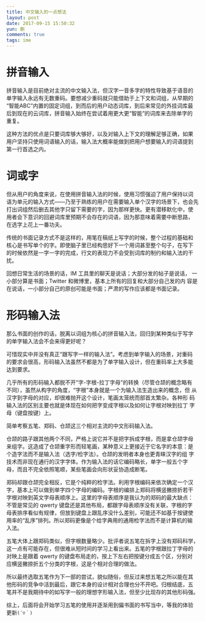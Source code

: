 ```yaml
---
title: 中文输入的一点想法
layout: post
date: 2017-09-15 15:50:32
yun: 删
comments: true
tags: ime
---
```


# 拼音输入
拼音输入是目前绝对主流的中文输入法，但汉字一音多字的特性导致基于语音的
单字输入永远有无数重码。要想减少重码就只能借助于上下文和词组，从早期的
“智能ABC”内置的固定词组，到而后的用户动态词库，到后来常见的外挂词库最
后到现在的云词库，拼音输入始终在尝试着用更大更“智能”的词库来去除单字的
重复。

这种方法的优点是只要词库够大够好，以及对输入上下文的理解足够正确，如果
用户坚持只使用词语输入的话，输入法大概率能做到把用户想要输入的词语提到
第一行首选之内。

# 词或字
但从用户的角度来说，在使用拼音输入法的时候，使用习惯强迫了用户保持以词
语为单元的输入方式——乃至于熟练的用户在需要输入单个汉字的场景下，也会先
打出词组然后删去其他字只留下需要的字，因为那样更快。更有潜移默化中，使
用者会下意识的回避词库里预期不会存在的词语，因为那意味着需要中断思路，
在选字上花上一番功夫。

传统的书面记录方式不是这样的，用笔在稿纸上写字的时候，整个过程的基础和
核心是书写单个的字。即使脑子里已经构思好下一个用词甚至整个句子，在写下
的时候依然是一字一字的完成，行文的表现力不会受到词库的制约和输入法的干
扰。

回想日常生活的场景的话，IM 工具里的聊天是说话；大部分发的帖子是说话，
一小部分算是书面；Twitter 和微博里，基本上所有的回复和大部分自己发的内
容是在说话，一小部分自己的原创可能是书面；严肃的写作应该都是书面记录。

# 形码输入法
那么书面的创作的话，脱离以词组为核心的拼音输入法，回归到某种类似于写字
的单字输入法会不会来得更好呢？

可惜现实中并没有真正“跟写字一样的输入法”。考虑到单字输入的场景，对重码
的要求会很高，形码输入法虽然不都是为了单字输入设计，但在重码率上大多能
达到要求。

几乎所有的形码输入都脱不开“字-字根-拉丁字母”的转换（尽管仓颉的概念略有
不同），虽然从构字的角度，“字根”本身就是一个为输入法生造出来的概念，但
从汉字到字母的对应，却很难抛开这个设计，笔画太笼统而部首太繁杂。各种形
码输入法的区别主要也就是体现在如何把字变成字根以及如何让字根对映到拉丁
字母（键盘按键）上。

简单考察五笔、郑码、仓颉这三个相对主流的中文形码输入法。

仓颉的路子跟其他两个不同，严格上说它并不是把字拆成字根，而是拿仓颉字母
来组字。这造成了仓颉重字形而轻笔画，某种意义上更接近于它名字的本意：是
个造字法而不是输入法（选字/检字法）。仓颉的发明者本身也更青睐汉字的组
字技术而非现在通行的汉字字体。作为输入法的话它编码略长，单字一般五个字
母，而且不完全依照笔顺，某些笔画会向形状妥协造成断笔。

郑码却跟仓颉完全相反，它是个纯粹的检字法。利用字根编码来依次确定一个汉
字，基本上可以做到单字四个字母的编码。字根的编排上郑码将横竖撇捺折若干
字根对映到英文字母表顺序上。这里的字母表顺序是我认为的郑码的最大缺点：
不管是常见的 qwerty 键盘还是其他布局，都跟字母表顺序没有关联，字根的字
母表排序看似有规律，但放到键盘上跟乱序没什么差别，可能还不如基于按键使
用率的“乱序”排列。所以郑码更像是个给字典用的通用检字法而不是计算机的输
入法。

五笔大体上跟郑码类似，但字根数量略少。批评者说五笔在拆字上没有郑码科学，
这一点有可能存在，但很难从短时间的学习上看出来。五笔的字根跟拉丁字母的
对映上是跟着 qwerty 的键盘布局走的，按上下左右把按键分成五个区，分别对
应横竖撇捺折五个分类的字根，这是个相对合理的做法。

所以最终选取五笔作为下一部的尝试，貌似随俗，但反过来想五笔之所以能在其
他形码的竞争中活到最后，跟它本身的设计相对合理也分不开吧。归根结底，五
笔并不是我期待中的如写字一般的理想字形输入法，但至少比现存的其他形码强。


综上，后面将会开始学习五笔的使用并逐渐用到偏书面的书写当中，等我的体验
更新`(´▽｀)`
